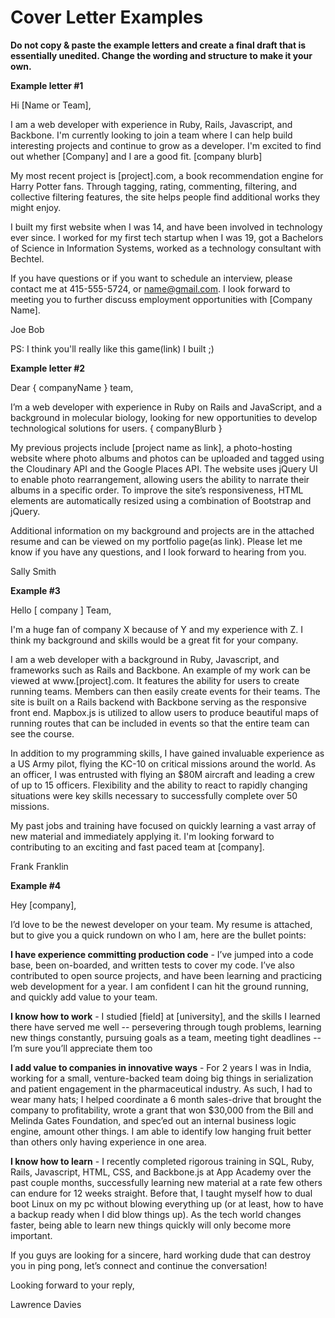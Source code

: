 # Cover Letter Examples

**Do not copy & paste the example letters and create a final draft that is essentially unedited.  Change the wording and structure to make it your own.**


**Example letter #1**

Hi [Name or Team],

I am a web developer with experience in Ruby, Rails, Javascript, and Backbone. I'm currently looking to join a team where I can help build interesting projects and continue to grow as a developer. I'm excited to find out whether [Company] and I are a good fit. [company blurb]

My most recent project is [project].com, a book recommendation engine for Harry Potter fans. Through tagging, rating, commenting, filtering, and collective filtering features, the site helps people find additional works they might enjoy. 

I built my first website when I was 14, and have been involved in technology ever since. I worked for my first tech startup when I was 19, got a Bachelors of Science in Information Systems, worked as a technology consultant with Bechtel. 

If you have questions or if you want to schedule an interview, please contact me at 415-555-5724, or name@gmail.com. I look forward to meeting you to further discuss employment opportunities with [Company Name].

Joe Bob

PS: I think you'll really like this game(link) I built ;)


**Example letter #2** 


Dear { companyName } team,

I’m a web developer with experience in Ruby on Rails and JavaScript, and a background in molecular biology, looking for new opportunities to develop technological solutions for users. { companyBlurb }

My previous projects include [project name as link], a photo-hosting website where photo albums and photos can be uploaded and tagged using the Cloudinary API and the Google Places API. The website uses jQuery UI to enable photo rearrangement, allowing users the ability to narrate their albums in a specific order. To improve the site’s responsiveness, HTML elements are automatically resized using a combination of Bootstrap and jQuery. 

Additional information on my background and projects are in the attached resume and can be viewed on my portfolio page(as link). Please let me know if you have any questions, and I look forward to hearing from you.

Sally Smith


**Example #3**

Hello [ company ] Team,

I'm a huge fan of company X because of Y and my experience with Z. I think my background and skills would be a great fit for your company.

I am a web developer with a background in Ruby, Javascript, and frameworks such as Rails and Backbone. An example of my work can be viewed at www.[project].com. It features the ability for users to create running teams. Members can then easily create events for their teams. The site is built on a Rails backend with Backbone serving as the responsive front end. Mapbox.js is utilized to allow users to produce beautiful maps of running routes that can be included in events so that the entire team can see the course.

In addition to my programming skills, I have gained invaluable experience as a US Army pilot, flying the KC-10 on critical missions around the world. As an officer, I was entrusted with flying an $80M aircraft and leading a crew of up to 15 officers. Flexibility and the ability to react to rapidly changing situations were key skills necessary to successfully complete over 50 missions.

My past jobs and training have focused on quickly learning a vast array of new material and immediately applying it. I'm looking forward to contributing to an exciting and fast paced team at [company].  

Frank Franklin


**Example #4**


Hey [company],

I’d love to be the newest developer on your team. My resume is attached, but to give you a quick rundown on who I am, here are the bullet points:

**I have experience committing production code** -
I’ve jumped into a code base, been on-boarded, and written tests to cover my code. I’ve also contributed to open source projects, and have been learning and practicing web development for a year. I am confident I can hit the ground running, and quickly add value to your team.

**I know how to work** -
I studied [field] at [university], and the skills I learned there have served me well -- persevering through tough problems, learning new things constantly, pursuing goals as a team, meeting tight deadlines -- I’m sure you’ll appreciate them too

**I add value to companies in innovative ways** -
For 2 years I was in India, working for a small, venture-backed team doing big things in serialization and patient engagement in the pharmaceutical industry. As such, I had to wear many hats; I helped coordinate a 6 month sales-drive that brought the company to profitability, wrote a grant that won $30,000 from the Bill and Melinda Gates Foundation, and spec’ed out an internal business logic engine, amount other things. I am able to identify low hanging fruit better than others only having experience in one area.

**I know how to learn** -
I recently completed rigorous training in SQL, Ruby, Rails, Javascript, HTML, CSS, and Backbone.js at App Academy over the past couple months, successfully learning new material at a rate few others can endure for 12 weeks straight. Before that, I taught myself how to dual boot Linux on my pc without blowing everything up (or at least, how to have a backup ready when I did blow things up). As the tech world changes faster, being able to learn new things quickly will only become more important.

If you guys are looking for a sincere, hard working dude that can destroy you in ping pong, let’s connect and continue the conversation!

Looking forward to your reply,

Lawrence Davies
